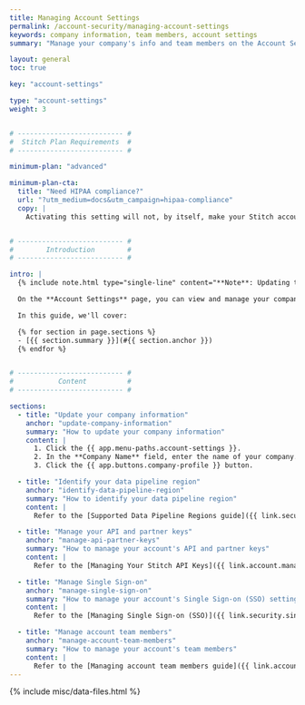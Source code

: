 ```yaml
---
title: Managing Account Settings
permalink: /account-security/managing-account-settings
keywords: company information, team members, account settings
summary: "Manage your company's info and team members on the Account Settings page."

layout: general
toc: true

key: "account-settings"

type: "account-settings"
weight: 3


# -------------------------- #
#  Stitch Plan Requirements  #
# -------------------------- #

minimum-plan: "advanced"

minimum-plan-cta:
  title: "Need HIPAA compliance?"
  url: "?utm_medium=docs&utm_campaign=hipaa-compliance"
  copy: |
    Activating this setting will not, by itself, make your Stitch account HIPAA compliant. As part of an {{ site.data.stitch.subscription-plans.advanced.name }} or {{ site.data.stitch.subscription-plans.premium.name }} plan, Stitch can ensure PHI is handled in compliance with HIPAA. [Contact Stitch Sales for more info]({{ site.sales | append: page.minimum-plan-cta.url }}).


# -------------------------- #
#        Introduction        #
# -------------------------- #

intro: |
  {% include note.html type="single-line" content="**Note**: Updating the settings outlined in this guide will affect your entire Stitch account." %}

  On the **Account Settings** page, you can view and manage your company's info, data pipeline region, API and partner keys, and team members.

  In this guide, we'll cover:

  {% for section in page.sections %}
  - [{{ section.summary }}](#{{ section.anchor }})
  {% endfor %}


# -------------------------- #
#           Content          #
# -------------------------- #

sections:
  - title: "Update your company information"
    anchor: "update-company-information"
    summary: "How to update your company information"
    content: |
      1. Click the {{ app.menu-paths.account-settings }}.
      2. In the **Company Name** field, enter the name of your company.
      3. Click the {{ app.buttons.company-profile }} button.

  - title: "Identify your data pipeline region"
    anchor: "identify-data-pipeline-region"
    summary: "How to identify your data pipeline region"
    content: |
      Refer to the [Supported Data Pipeline Regions guide]({{ link.security.supported-operating-regions | prepend: site.baseurl }}) for more info.

  - title: "Manage your API and partner keys"
    anchor: "manage-api-partner-keys"
    summary: "How to manage your account's API and partner keys"
    content: |
      Refer to the [Managing Your Stitch API Keys]({{ link.account.manage-api-keys | prepend: site.baseurl }}) and [Managing Stitch Partner Account Access]({{ link.account.manage-partner-access | prepend: site.baseurl }}) guides for more info.

  - title: "Manage Single Sign-on"
    anchor: "manage-single-sign-on"
    summary: "How to manage your account's Single Sign-on (SSO) settings"
    content: |
      Refer to the [Managing Single Sign-on (SSO)]({{ link.security.single-sign-on | prepend: site.baseurl }}) guide for more info.

  - title: "Manage account team members"
    anchor: "manage-account-team-members"
    summary: "How to manage your account's team members"
    content: |
      Refer to the [Managing account team members guide]({{ link.account.team-members | prepend: site.baseurl }}) for info on managing the users in your Stitch account.
---
```

{% include misc/data-files.html %}